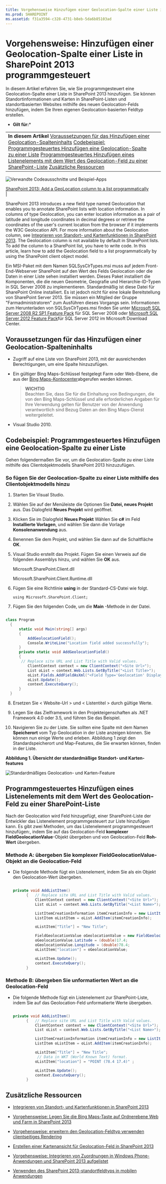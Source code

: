 ```yaml
---
title: Vorgehensweise Hinzufügen einer Geolocation-Spalte einer Liste in SharePoint 2013 programmgesteuert
ms.prod: SHAREPOINT
ms.assetid: f31a3594-c328-4731-b8eb-5da6b85103ad
---
```




# Vorgehensweise: Hinzufügen einer Geolocation-Spalte einer Liste in SharePoint 2013 programmgesteuert
In diesem Artikel erfahren Sie, wie Sie programmgesteuert eine Geolocation-Spalte einer Liste in SharePoint 2013 hinzufügen. Sie können Standortinformationen und Karten in SharePoint-Listen und standortbasierten Websites mithilfe des neuen Geolocation-Felds hinzufügen, indem Sie Ihren eigenen Geolocation-basierten Feldtyp erstellen.
 * **Gilt für:*** 
  
    
    


|||
|:-----|:-----|
|**In diesem Artikel**          [Voraussetzungen für das Hinzufügen einer Geolocation-Spalteninhalts](#SP15addgeo_prereq)           [Codebeispiel: Programmgesteuertes Hinzufügen eine Geolocation-Spalte zu einer Liste](#SP15addgeo_addcolumn)           [Programmgesteuertes Hinzufügen eines Listenelements mit dem Wert des Geolocation-Feld zu einer SharePoint-Liste](#SP15addgeo_addlistitem)           [Zusätzliche Ressourcen](#SP15addgeo_addlresources) <br/> |
  
    
    
![Verwandte Codeausschnitte und Beispiel-Apps](images/mod_icon_links_samples.png)
  
    
    

  
    
    
 [SharePoint 2013: Add a GeoLocation column to a list programmatically](http://code.msdn.microsoft.com/SharePoint-2013-Add-a-d3fa8288) <br/> |
   

SharePoint 2013 introduces a new field type named Geolocation that enables you to annotate SharePoint lists with location information. In columns of type Geolocation, you can enter location information as a pair of latitude and longitude coordinates in decimal degrees or retrieve the coordinates of the user's current location from the browser if it implements the W3C Geolocation API. For more information about the Geolocation column, see [Integrieren von Standort- und Kartenfunktionen in SharePoint 2013](integrating-location-and-map-functionality-in-sharepoint-2013.md). The Geolocation column is not available by default in SharePoint lists. To add the column to a SharePoint list, you have to write code. In this article, learn how to add the Geolocation field to a list programmatically by using the SharePoint client object model.
  
    
    

Ein MSI-Paket mit dem Namen SQLSysClrTypes.msi muss auf jedem Front-End-Webserver SharePoint auf den Wert des Felds Geolocation oder die Daten in einer Liste sehen installiert werden. Dieses Paket installiert die Komponenten, die die neuen Geometrie, Geografie und Hierarchie-ID-Typen in SQL Server 2008 zu implementieren. Standardmäßig ist diese Datei für SharePoint Online installiert. Es ist jedoch nicht für eine lokale Bereitstellung von SharePoint Server 2013. Sie müssen ein Mitglied der Gruppe "Farmadministratoren" zum Ausführen dieses Vorgangs sein. Informationen zum Herunterladen von SQLSysClrTypes.msi finden Sie unter  [Microsoft SQL Server 2008 R2 SP1 Feature Pack](http://www.microsoft.com/en-us/download/details.aspx?id=26728) für SQL Server 2008 oder [Microsoft SQL Server 2012 Feature Pack](http://www.microsoft.com/en-us/download/details.aspx?id=29065)für SQL Server 2012 im Microsoft Download Center.
## Voraussetzungen für das Hinzufügen einer Geolocation-Spalteninhalts
<a name="SP15addgeo_prereq"> </a>


  
    
    

- Zugriff auf eine Liste von SharePoint 2013, mit der ausreichenden Berechtigungen, um eine Spalte hinzuzufügen.
    
  
- Ein gültiger Bing Maps-Schlüssel festgelegt Farm oder Web-Ebene, die aus der  [Bing Maps-Kontocenter](https://www.bingmapsportal.com/)abgerufen werden können.
    
    > **WICHTIG**
      <br/> Beachten Sie, dass Sie für die Einhaltung von Bedingungen, die von den Bing Maps-Schlüssel und alle erforderlichen Angaben für Ihre Verwendung gelten für Benutzer von der Anwendung verantwortlich sind Bezug Daten an den Bing Maps-Dienst weitergeleitet.
- Visual Studio 2010.
    
  

## Codebeispiel: Programmgesteuertes Hinzufügen eine Geolocation-Spalte zu einer Liste
<a name="SP15addgeo_addcolumn"> </a>

Gehen folgendermaßen Sie vor, um die Geolocation-Spalte zu einer Liste mithilfe des Clientobjektmodells SharePoint 2013 hinzuzufügen.
  
    
    

### So fügen Sie der Geolocation-Spalte zu einer Liste mithilfe des Clientobjektmodells hinzu


1. Starten Sie Visual Studio.
    
  
2. Wählen Sie auf der Menüleiste die Optionen Sie **Datei, neues Projekt** aus. Das Dialogfeld **Neues Projekt** wird geöffnet.
    
  
3. Klicken Sie im Dialogfeld **Neues Projekt** Wählen Sie **c#** im Feld **Installierte Vorlagen**, und wählen Sie dann die Vorlage **Konsolenanwendung** aus.
    
  
4. Benennen Sie dem Projekt, und wählen Sie dann auf die Schaltfläche **OK**.
    
  
5. Visual Studio erstellt das Projekt. Fügen Sie einen Verweis auf die folgenden Assemblys hinzu, und wählen Sie **OK** aus.
    
    Microsoft.SharePoint.Client.dll
    
    Microsoft.SharePoint.Client.Runtime.dll
    
  
6. Fügen Sie eine Richtlinie **using** in der Standard-CS-Datei wie folgt.
    
     `using Microsoft.SharePoint.Client;`
    
  
7. Fügen Sie den folgenden Code, um die **Main** -Methode in der Datei.
    
  ```cs
  
class Program
    {
        static void Main(string[] args)
        {
            AddGeolocationField();
            Console.WriteLine("Location field added successfully");
        }
        private static void AddGeolocationField()
        { 
         // Replace site URL and List Title with Valid values.
            ClientContext context = new ClientContext("<Site Url>"); 
            List oList = context.Web.Lists.GetByTitle("<List Title>");
            oList.Fields.AddFieldAsXml("<Field Type='Geolocation' DisplayName='Location'/>",true, AddFieldOptions.AddToAllContentTypes);                                        
            oList.Update();
            context.ExecuteQuery();
        } 
    }
  ```

8. Ersetzen Sie < Website-Url > und < Listentitel > durch gültige Werte.
    
  
9. Legen Sie das Zielframework in den Projekteigenschaften als .NET Framework 4.0 oder 3.5, und führen Sie das Beispiel.
    
  
10. Navigieren Sie zu der Liste. Sie sollten eine Spalte mit dem Namen **Speicherort** vom Typ Geolocation in der Liste anzeigen können. Sie können nun einige Werte und erleben. Abbildung 1 zeigt den Standardspeicherort und Map-Features, die Sie erwarten können, finden in der Liste.
    
   **Abbildung 1. Übersicht der standardmäßige Standort- und Karten-features**

  

![Standardmäßiges Geolocation- und Karten-Feature](images/SP15Con_HowToAddGeolocationColumnUpdated_Fig1.png)
  

  

  

## Programmgesteuertes Hinzufügen eines Listenelements mit dem Wert des Geolocation-Feld zu einer SharePoint-Liste
<a name="SP15addgeo_addlistitem"> </a>

Nach der Geolocation wird Feld hinzugefügt, einer SharePoint-Liste der Entwickler das Listenelement programmgesteuert zur Liste hinzufügen kann. Es gibt zwei Methoden, um das Listenelement programmgesteuert hinzufügen:, indem Sie auf das Geolocation-Feld **komplexer FieldGeolocationValue**-Objekt übergeben und von Geolocation-Feld **Roh-Wert** übergeben.
  
    
    

### Methode A: übergeben Sie komplexer FieldGeolocationValue-Objekt an die Geolocation-Feld


- Die folgende Methode fügt ein Listenelement, indem Sie als ein Objekt den Geolocation-Wert übergeben.
    
  ```cs
  
  private void AddListItem()
        {   // Replace site URL and List Title with Valid values.
            ClientContext context = new ClientContext("<Site Url>");
            List oList = context.Web.Lists.GetByTitle("<List Name>");

            ListItemCreationInformation itemCreationInfo = new ListItemCreationInformation();
            ListItem oListItem = oList.AddItem(itemCreationInfo);

            oListItem["Title"] = "New Title";

            FieldGeolocationValue oGeolocationValue = new FieldGeolocationValue();
            oGeolocationValue.Latitude = (double)17.4;
            oGeolocationValue.Longitude = (double)78.4;
            oListItem["location"] = oGeolocationValue;

            oListItem.Update();
            context.ExecuteQuery();
        }

  ```


### Methode B: übergeben Sie unformatierten Wert an die Geolocation-Feld


- Die folgende Methode fügt ein Listenelement zur SharePoint-Liste, indem Sie auf das Geolocation-Feld unformatierte Werte übergeben.
    
  ```cs
  
  private void AddListItem()
        {   // Replace site URL and List Title with Valid values.
            ClientContext context = new ClientContext("<Site Url>");
            List oList = context.Web.Lists.GetByTitle("<List Name>");

            ListItemCreationInformation itemCreationInfo = new ListItemCreationInformation();
            ListItem oListItem = oList.AddItem(itemCreationInfo);

            oListItem["Title"] = "New Title";
             // Data in WKT (World Known Text) format.
            oListItem["location"] = "POINT (78.4 17.4)" ; 

            oListItem.Update();
            context.ExecuteQuery();
        }

  ```


## Zusätzliche Ressourcen
<a name="SP15addgeo_addlresources"> </a>


-  [Integrieren von Standort- und Kartenfunktionen in SharePoint 2013](integrating-location-and-map-functionality-in-sharepoint-2013.md)
    
  
-  [Vorgehensweise: Legen Sie die Bing Maps-Taste auf Ordnerebene Web und Farm in SharePoint 2013](how-to-set-the-bing-maps-key-at-the-web-and-farm-level-in-sharepoint-2013.md)
    
  
-  [Vorgehensweise: erweitern den Geolocation-Feldtyp verwenden clientseitiges Rendering](how-to-extend-the-geolocation-field-type-using-client-side-rendering.md)
    
  
-  [Erstellen einer Kartenansicht für Geolocation-Feld in SharePoint 2013](create-a-map-view-for-the-geolocation-field-in-sharepoint-2013.md)
    
  
-  [Vorgehensweise: Integrieren von Zuordnungen in Windows Phone-Anwendungen und SharePoint 2013 aufgelistet](how-to-integrate-maps-with-windows-phone-apps-and-sharepoint-2013-lists.md)
    
  
-  [Verwenden des SharePoint 2013-standortfeldtyps in mobilen Anwendungen](http://technet.microsoft.com/en-us/library/fp161355%28v=office.15%29.aspx)
    
  
